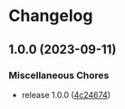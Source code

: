 # Changelog

## 1.0.0 (2023-09-11)


### Miscellaneous Chores

* release 1.0.0 ([4c24674](https://github.com/workadventure/design-system/commit/4c24674c9383cd1827239700fcf4e962e85e9581))
